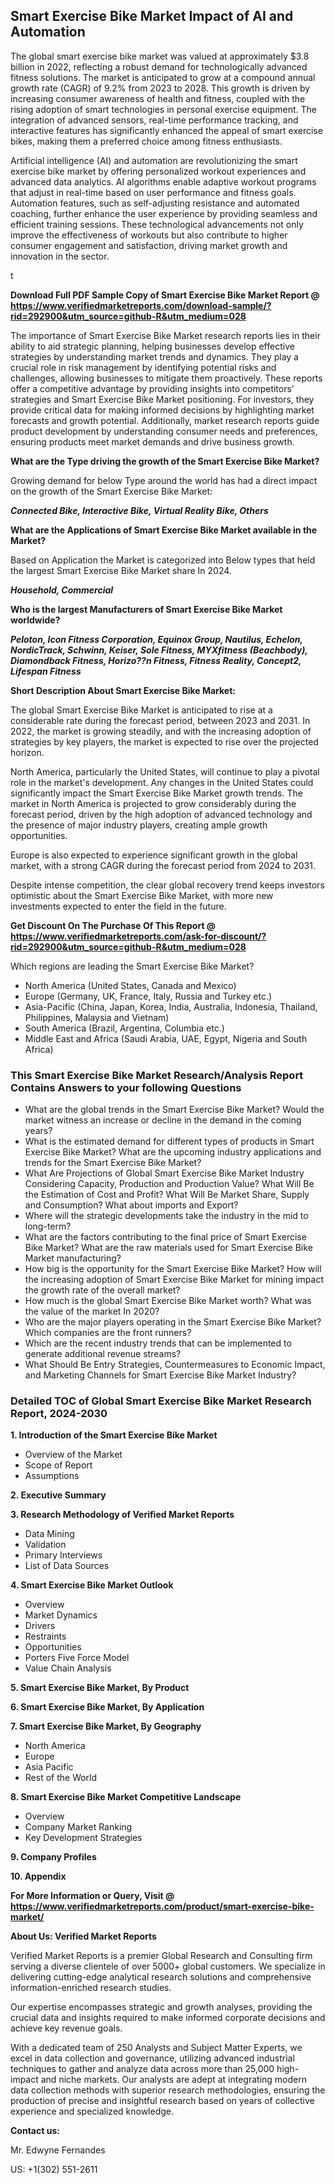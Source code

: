 <h2>Smart Exercise Bike Market Impact of AI and Automation</h2><p>The global smart exercise bike market was valued at approximately $3.8 billion in 2022, reflecting a robust demand for technologically advanced fitness solutions. The market is anticipated to grow at a compound annual growth rate (CAGR) of 9.2% from 2023 to 2028. This growth is driven by increasing consumer awareness of health and fitness, coupled with the rising adoption of smart technologies in personal exercise equipment. The integration of advanced sensors, real-time performance tracking, and interactive features has significantly enhanced the appeal of smart exercise bikes, making them a preferred choice among fitness enthusiasts.</p><p>Artificial intelligence (AI) and automation are revolutionizing the smart exercise bike market by offering personalized workout experiences and advanced data analytics. AI algorithms enable adaptive workout programs that adjust in real-time based on user performance and fitness goals. Automation features, such as self-adjusting resistance and automated coaching, further enhance the user experience by providing seamless and efficient training sessions. These technological advancements not only improve the effectiveness of workouts but also contribute to higher consumer engagement and satisfaction, driving market growth and innovation in the sector.</p>t</p><p id="" class=""><strong>Download Full PDF Sample Copy of Smart Exercise Bike Market Report @ <a href="https://www.verifiedmarketreports.com/download-sample/?rid=292900&utm_source=github-R&utm_medium=028" target="_blank">https://www.verifiedmarketreports.com/download-sample/?rid=292900&utm_source=github-R&utm_medium=028</a></strong></p><p>The importance of&nbsp;Smart Exercise Bike Market research reports lies in their ability to aid strategic planning, helping businesses develop effective strategies by understanding market trends and dynamics. They play a crucial role in risk management by identifying potential risks and challenges, allowing businesses to mitigate them proactively. These reports offer a competitive advantage by providing insights into competitors' strategies and Smart Exercise Bike Market positioning. For investors, they provide critical data for making informed decisions by highlighting market forecasts and growth potential. Additionally, market research reports guide product development by understanding consumer needs and preferences, ensuring products meet market demands and drive business growth.</p><p><strong>What are the&nbsp;Type driving the growth of the Smart Exercise Bike Market?</strong></p><p id="" class="">Growing demand for below Type around the world has had a direct impact on the growth of the Smart Exercise Bike Market:</p><em><strong>Connected Bike, Interactive Bike, Virtual Reality Bike, Others</strong></em></p><strong>What are the&nbsp;Applications&nbsp;of Smart Exercise Bike Market available in the Market?</strong></p><p id="" class="">Based on Application the Market is categorized into Below types that held the largest Smart Exercise Bike Market share In 2024.</p><em><strong>Household, Commercial</strong></em></p><strong>Who is the largest Manufacturers of Smart Exercise Bike Market worldwide?</strong></p><p><em><strong>Peloton, Icon Fitness Corporation, Equinox Group, Nautilus, Echelon, NordicTrack, Schwinn, Keiser, Sole Fitness, MYXfitness (Beachbody), Diamondback Fitness, Horizo??n Fitness, Fitness Reality, Concept2, Lifespan Fitness</strong></em></p><p id="" class=""><strong>Short Description About Smart Exercise Bike Market:</strong></p><p>The global Smart Exercise Bike Market is anticipated to rise at a considerable rate during the forecast period, between 2023 and 2031. In 2022, the market is growing steadily, and with the increasing adoption of strategies by key players, the market is expected to rise over the projected horizon.</p><p>North America, particularly the United States, will continue to play a pivotal role in the market's development. Any changes in the United States could significantly impact the Smart Exercise Bike Market growth trends. The market in North America is projected to grow considerably during the forecast period, driven by the high adoption of advanced technology and the presence of major industry players, creating ample growth opportunities.</p><p>Europe is also expected to experience significant growth in the global market, with a strong CAGR during the forecast period from 2024 to 2031.</p><p>Despite intense competition, the clear global recovery trend keeps investors optimistic about the Smart Exercise Bike Market, with more new investments expected to enter the field in the future.</p><p id="" class=""><strong>Get Discount On The Purchase Of This Report @ <a href="https://www.verifiedmarketreports.com/ask-for-discount/?rid=292900&utm_source=github-R&utm_medium=028" target="_blank">https://www.verifiedmarketreports.com/ask-for-discount/?rid=292900&utm_source=github-R&utm_medium=028</a></strong></p>Which regions are leading the Smart Exercise Bike Market?</p><ul><li>North America (United States, Canada and Mexico)</li><li>Europe (Germany, UK, France, Italy, Russia and Turkey etc.)</li><li>Asia-Pacific (China, Japan, Korea, India, Australia, Indonesia, Thailand, Philippines, Malaysia and Vietnam)</li><li>South America (Brazil, Argentina, Columbia etc.)</li><li>Middle East and Africa (Saudi Arabia, UAE, Egypt, Nigeria and South Africa)</li></ul><h3 id="" class="">This Smart Exercise Bike Market Research/Analysis Report Contains Answers to your following Questions</h3><ul><li>What are the global trends in the Smart Exercise Bike Market? Would the market witness an increase or decline in the demand in the coming years?</li><li>What is the estimated demand for different types of products in Smart Exercise Bike Market? What are the upcoming industry applications and trends for the Smart Exercise Bike Market?</li><li>What Are Projections of Global Smart Exercise Bike Market Industry Considering Capacity, Production and Production Value? What Will Be the Estimation of Cost and Profit? What Will Be Market Share, Supply and Consumption? What about imports and Export?</li><li>Where will the strategic developments take the industry in the mid to long-term?</li><li>What are the factors contributing to the final price of Smart Exercise Bike Market? What are the raw materials used for Smart Exercise Bike Market manufacturing?</li><li>How big is the opportunity for the Smart Exercise Bike Market? How will the increasing adoption of Smart Exercise Bike Market for mining impact the growth rate of the overall market?</li><li>How much is the global Smart Exercise Bike Market worth? What was the value of the market In 2020?</li><li>Who are the major players operating in the Smart Exercise Bike Market? Which companies are the front runners?</li><li>Which are the recent industry trends that can be implemented to generate additional revenue streams?</li><li>What Should Be Entry Strategies, Countermeasures to Economic Impact, and Marketing Channels for Smart Exercise Bike Market Industry?</li></ul><h3 id="" class="">Detailed TOC of Global Smart Exercise Bike Market Research Report, 2024-2030</h3><p id="" class=""><strong>1. Introduction of the Smart Exercise Bike Market</strong></p><ul><li>Overview of the Market</li><li>Scope of Report</li><li>Assumptions</li></ul><p id="" class=""><strong>2. Executive Summary</strong></p><p id="" class=""><strong>3. Research Methodology of Verified Market Reports</strong></p><ul><li>Data Mining</li><li>Validation</li><li>Primary Interviews</li><li>List of Data Sources</li></ul><p id="" class=""><strong>4. Smart Exercise Bike Market Outlook</strong></p><ul><li>Overview</li><li>Market Dynamics</li><li>Drivers</li><li>Restraints</li><li>Opportunities</li><li>Porters Five Force Model</li><li>Value Chain Analysis</li></ul><p id="" class=""><strong>5. Smart Exercise Bike Market, By Product</strong></p><p id="" class=""><strong>6. Smart Exercise Bike Market, By Application</strong></p><p id="" class=""><strong>7. Smart Exercise Bike Market, By Geography</strong></p><ul><li>North America</li><li>Europe</li><li>Asia Pacific</li><li>Rest of the World</li></ul><p id="" class=""><strong>8. Smart Exercise Bike Market Competitive Landscape</strong></p><ul><li>Overview</li><li>Company Market Ranking</li><li>Key Development Strategies</li></ul><p id="" class=""><strong>9. Company Profiles</strong></p><p id="" class=""><strong>10. Appendix</strong></p><p id="" class=""><strong>For More Information or Query, Visit @ <a href="https://www.verifiedmarketreports.com/product/smart-exercise-bike-market/" target="_blank">https://www.verifiedmarketreports.com/product/smart-exercise-bike-market/</a></strong></p><p id="" class=""><strong>About Us: Verified Market Reports</strong></p><p id="" class="">Verified Market Reports is a premier Global Research and Consulting firm serving a diverse clientele of over 5000+ global customers. We specialize in delivering cutting-edge analytical research solutions and comprehensive information-enriched research studies.</p><p id="" class="">Our expertise encompasses strategic and growth analyses, providing the crucial data and insights required to make informed corporate decisions and achieve key revenue goals.</p><p id="" class="">With a dedicated team of 250 Analysts and Subject Matter Experts, we excel in data collection and governance, utilizing advanced industrial techniques to gather and analyze data across more than 25,000 high-impact and niche markets. Our analysts are adept at integrating modern data collection methods with superior research methodologies, ensuring the production of precise and insightful research based on years of collective experience and specialized knowledge.</p><p id="" class=""><strong>Contact us:</strong></p><p id="" class="">Mr. Edwyne Fernandes</p><p id="" class="">US: +1(302) 551-2611</p>